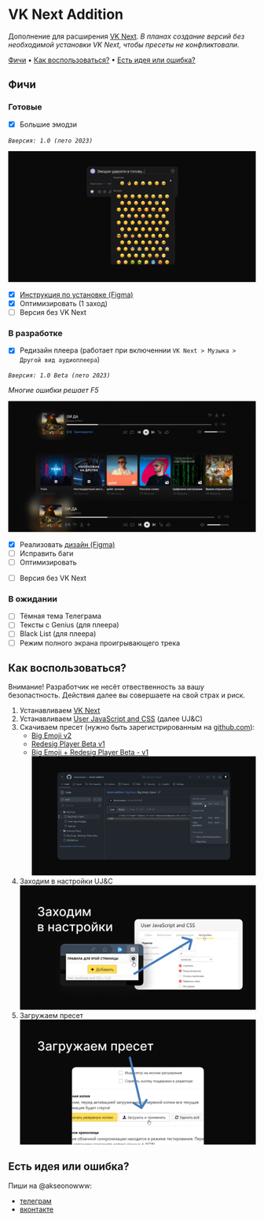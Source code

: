 # VK Next Addition

Дополнение для расширения [VK Next](https://vknext.net/). _В планах создание версий без необходимой установки VK Next, чтобы пресеты не конфликтовали._

[Фичи](#фичи)  •  [Как воспользоваться?](#как-воспользоваться) •  [Есть идея или ошибка?](#есть-идея-или-ошибка)

## Фичи

### Готовые

- [x] Большие эмодзи

_`Вверсия: 1.0 (лето 2023)`_

![Cover big emoji](BigEmoji/cover_big_emoji.jpg)
  - [x] [Инструкция по установке (Figma)](<https://www.figma.com/proto/ZYc6N8TKc3xS5Z7on0ehsI/VK-Next-(%D0%B8%D0%B4%D0%B5%D0%B8)?page-id=102%3A710&type=design&node-id=102-713&viewport=79%2C221%2C0.1&scaling=min-zoom&mode=design>)
  - [x] Оптимизировать (1 заход)
  - [ ] Версия без VK Next

### В разработке

- [x] Редизайн плеера (работает при включеннии `VK Next > Музыка > Другой вид аудиоплеера`)

_`Вверсия: 1.0 Beta (лето 2023)`_

_Многие ошибки решает F5_

![Cover big emoji](RedesignPlayer/cover_version/v1.0_beta/cover_redesign_player.jpg)
  - [x] Реализовать [дизайн (Figma)](<https://www.figma.com/file/ZYc6N8TKc3xS5Z7on0ehsI/VK-Next-(%D0%B8%D0%B4%D0%B5%D0%B8)?type=design&node-id=0-1&mode=design>)
  - [ ] Исправить баги
  - [ ] Оптимизировать
  <!-- - [ ] Проигрышь анимации для длинных названий треков -->
  <!-- - [ ] Пауза на обложке -->
  - [ ] Версия без VK Next

### В ожидании

<!-- - [ ] Конструктор по объединению пресетов -->
<!-- - [ ] Обновление старого интерфеса (модальные окна, выпадающие настройки) -->
<!-- - [ ] Окно с кастомитизацией пресетов VK Next Addition -->
- [ ] Тёмная тема Телеграма
- [ ] Тексты с Genius (для плеера) 
- [ ] Black List (для плеера)
- [ ] Режим полного экрана проигрывающего трека 

## Как воспользоваться?

Внимание! Разработчик не несёт отвественность за вашу безопастность. Действия далее вы совершаете на свой страх и риск.

1. Устанавливаем [VK Next](https://vknext.net/)
2. Устанавливаем [User JavaScript and CSS](https://chrome.google.com/webstore/detail/user-javascript-and-css/nbhcbdghjpllgmfilhnhkllmkecfmpld) (далее UJ&C)
3. Скачиваем пресет (нужно быть зарегистрированным на [github.com](https://github.com)):
   - [Big Emoji v2](BigEmoji/BigEmoji_v2.json)
   - [Redesig Player Beta v1](RedesignPlayer/RedesignPlayer_Beta_v1.json)
   - [Big Emoji + Redesig Player Beta - v1](BigEmoje_RedesignPlayer_Beta__v1.json)
   ![Screen dowloand preset](stap%203.png)
4. Заходим в настройки UJ&C
   ![Screen dowloand preset](stap%204.png)
5. Загружаем пресет
   ![Screen dowloand preset](stap%205.png)

## Есть идея или ошибка?

Пиши на @akseonowww:

- [телеграм](https://t.me/akseonowww)
- [вконтакте](https://vk.com/akseonowww)
